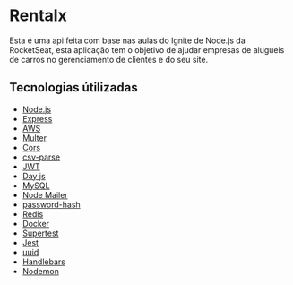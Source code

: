 <h1>Rentalx</h1>
<p>
  Esta é uma api feita com base nas aulas do Ignite de Node.js da RocketSeat,
  esta aplicação tem o objetivo de ajudar empresas de alugueis de carros no
  gerenciamento de clientes e do seu site.
</p>

<h2>Tecnologias útilizadas</h2>
<ul>
  <li><a href="https://nodejs.org/en/">Node.js</a></li>
  <li><a href="https://expressjs.com/">Express</a></li>
  <li><a href="https://aws.amazon.com/pt/">AWS</a></li>
  <li><a href="https://www.npmjs.com/package/multer">Multer</a></li>
  <li>
    <a href="https://developer.mozilla.org/en-US/docs/Web/HTTP/CORS">Cors</a>
  </li>
  <li><a href="https://csv.js.org/parse/">csv-parse</a></li>
  <li><a href="https://jwt.io/">JWT</a></li>
  <li><a href="https://day.js.org/">Day js</a></li>
  <li><a href="https://www.mysql.com/">MySQL</a></li>
  <li><a href="https://nodemailer.com/about/">Node Mailer</a></li>
  <li>
    <a href="https://www.npmjs.com/package/password-hash">password-hash</a>
  </li>
  <li><a href="https://redis.io/">Redis</a></li>
  <li><a href="https://www.docker.com/">Docker</a></li>
  <li><a href="https://www.npmjs.com/package/supertest">Supertest</a></li>
  <li><a href="https://jestjs.io/">Jest</a></li>
  <li><a href="https://www.uuidgenerator.net/">uuid</a></li>
  <li><a href="https://handlebarsjs.com/">Handlebars</a></li>
  <li><a href="https://nodemon.io/">Nodemon</a></li>
</ul>
